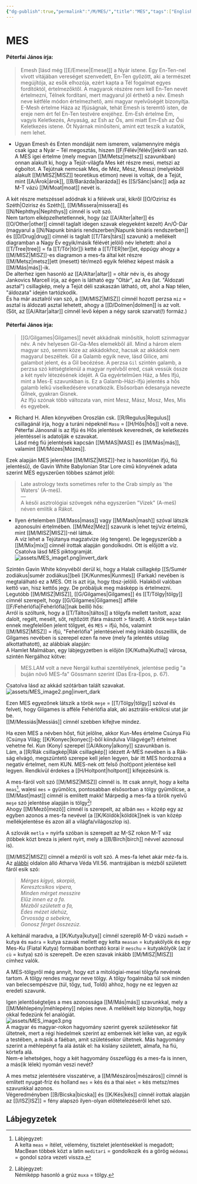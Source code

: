 ```yaml
---
{"dg-publish":true,"permalink":"/M/MES/","title":"MES","tags":["Englishtexttranslated"],"created":"2023-10-21T04:46","updated":"2024-02-28T21:17"}
---
```



# MES

#### Péterfai János írja:

> Emesh \[lásd még [[E/Emese\|Emese]]\] a Nyár istene. Egy En-Ten-nel vívott vitájában vereséget szenvedett, En-Ten győzött, aki a természet megújítója, az esők elhozója, ezért kapta a Tél fogalmat egyes fordítóktól, értelmezőktől. A magyarok részére nem kell En-Ten nevét értelmezni, Télnek fordítani, mert magyarul jól érthető a név. Emesh neve kétféle módon értelmezhető, ami magyar nyelvűségét bizonyítja. E-Mesh értelme Háza az Ifjúságnak, tehát Emesh is teremtő isten, de ereje nem ért fel En-Ten testvére erejéhez. Em-Esh értelme Em, vagyis Keletkezés, Anyaság, az Esh az Ős, ami miatt Em-Esh az Ősi Keletkezés istene. Őt Nyárnak minősíteni, amint ezt teszik a kutatók, nem lehet.  
- Ugyan Emesh és Enten mondáját nem ismerem, valamennyire mégis csak igaz a Nyár – Tél megosztás, hiszen [[F/Félév\|félév]]ekről van szó. A MES igei értelme (mely megvan [[M/Metsz\|metsz]] szavunkban) onnan alakult ki, hogy a Tejút-világfa Mes két részre mesi, metszi az égboltot. A Tejútnak nemcsak Mes, de Méz, Mész, Messzi (melyekből alakult [[M/MISZ\|MISZ]] teoretikus etimon) nevei is voltak, de a Tejút, mint [[A/Árok\|árok]], [[B/Barázda\|barázda]] és [[S/Sánc\|sánc]] adja az M-T vázú [[M/Moat\|moat]] nevét is.

A két részre metszéssel adódnak ki a félévek urai, kikről [[O/Ozirisz és Széth\|Ozirisz és Széth]], [[M/Missera\|missera]] és [[N/Nephthys\|Nephthys]] címnél is volt szó.  
Nem tartom elképzelhetetlennek, hogy (az [[A/Alter\|alter]] és [[O/Other\|other]] címnél taglalt idegen szavak elegyeként kezelt) An/Ó-Dár (magyarul a [[N/Napunk bináris rendszerben\|Napunk bináris rendszerben]] és [[D/Drug\|drug]] címnél is taglalt [[T/Társ\|társ]] szavunk) a mellékelt diagramban a Nagy Év egyik/másik félévét jelölő név lehetett: ahol a [[T/Tree\|tree]] = fa [[T/Tör\|tör]]i ketté a [[T/TER\|ter]]et, éppúgy ahogy a [[M/MISZ\|MISZ]]-es diagramon a mes-fa által két részre [[M/Metsz\|metsz]]ett (mesett) tér/mező egyik feléhez képest másik a [[M/Más\|más]]-ik.  
De alterhez igen hasonló az [[A/Altar\|altar]] = oltár név is, és ahogy Jankovics Marcell írja, az égen is látható egy "Oltár", az Ara (lat. "Áldozati asztal") csillagkép, mely a Tejút déli szakaszán látható, ott, ahol a Nap télen, "áldozata" idején tartózkodik.  
És ha már asztalról van szó, a [[M/MISZ\|MISZ]] címnél hozott perzsa `miz` = asztal is áldozati asztal lehetett, ahogy a [[D/Dolmen\|dolmen]] is az volt. (Sőt, az [[A/Altar\|altar]] címnél levő képen a négy sarok szarvat(!) formáz.)  

#### Péterfai János írja:

> [[G/Gilgames\|Gilgames]] nevét akkádnak minősítik, holott színmagyar név. A név helyesen Gil-Ga-Mes elemekből áll. Mind a három elem magyar szó, semmi köze az akkádokhoz, hacsak az akkádok nem magyarul beszéltek. Gil a Galamb egyik neve, lásd Gilice, ami galambot jelent, és a Gil becézése. A perzsa `Gil` szintén galamb, a perzsa szó kétségtelenül a magyar nyelvből ered, csak vessük össze a két nyelv létezésének idejét. A Ga egyértelműen Ház, a Mes Ifjú, mint a Mes-E szavunkban is. Ez a Galamb-Házi-Ifjú jelentés a hős galamb lelkű viselkedésére vonatkozik. Elsősorban édesanyja nevezte Gilnek, gyakran Gisnek.  
> Az Ifjú szónak több változata van, mint Mesz, Mász, Mosz, Mes, Mis és egyebek.  
- Richard H. Allen könyvében Oroszlán csk. [[R/Regulus\|Regulus]] csillagánál írja, hogy a turáni népeknél `Masu` = [[H/Hős\|hős]] volt a neve. Péterfai Jánosnál is az Ifjú és Hős jelentések keverednek, de keletkezés jelentéssel is adatolják e szavakat. <br/>
Lásd még fiú jelentések kapcsán [[M/MAS\|MAS]] és [[M/Más\|más]], valamint [[M/Mózes\|Mózes]].

Ezek alapján MES jelentése [[M/MISZ\|MISZ]]-hez is hasonló(an ifjú, fiú jelentésű), de Gavin White Babylonian Star Lore című könyvének adata szerint MES egyszerűen többes számot jelöl:  
> Late astrology texts sometimes refer to the Crab simply as 'the Waters' (A-meš).  
> —  
> A késői asztrológiai szövegek néha egyszerűen "Vizek" (A-meš) néven említik a Rákot.  
- Ilyen értelemben [[M/Mass\|mass]] vagy [[M/Mash\|mash]] szóval látszik azonosulni értelmében. [[M/Méz\|Méz]] szavunk is lehet tej/víz értelmű, mint [[M/MISZ\|MISZ]]-nél láttuk.  
A víz lehet a Tejútanya magzatvize (ég tengere). De legegyszerűbb a [[M/Mix\|mix]] címnél írottak alapján gondolkodni. Ott is előjött a víz.  
Csatolva lásd MES piktogramját.  
![assets/MES_image1.png|invert_dark](/img/user/M/assets/MES_image1.png)  

Szintén Gavin White könyvéből derül ki, hogy a Halak csillagkép [[S/Sumér zodiákus\|sumér zodiákus]]beli [[K/Kunmes\|Kunmes]] (Farkak) nevében is megtalálható ez a MES. Ott is azt írja, hogy tbsz-jelölő. Halakból valóban kettő van, hisz kettős jegy. De próbáljuk meg másképp is értelmezni.  
Legutóbb [[M/MISZ\|MISZ]], [[G/Gilgames\|Gilgames]] és [[T/Tölgy\|tölgy]] címnél szerepelt, hogy [[G/Gilgames\|Gilgames]] afféle [[F/Fehérlófia\|Fehérlófiá]]nak beillő hős:  
Arról is szóltunk, hogy a [[T/Táltos\|táltos]] a tölgyfa mellett tanított, azaz dalolt, regélt, mesélt, sőt, rejtőzött (fára mászott > fáradt). A török `meşe` talán ennek megfelelően jelent tölgyet, és `MES` = ifjú, hős, valamint [[M/MISZ\|MISZ]] = ifjú, "Fehérlófia" jelentéseivel még inkább összeillik, de Gilgames nevében is szerepel ezen fa neve (mely fa jelentés utólag alkottathatott), az alábbiak alapján:  
A Hamlet Malmában, egy lábjegyzetben is előjön [[K/Kutha\|Kutha]] városa, szintén Nergálhoz kötve:  
> MES.LAM volt a neve Nergál kuthai szentélyének, jelentése pedig "a buján növő MES-fa" Gössmann szerint (Das Era-Epos, p. 67).  

Csatolva lásd az akkád szótárban talált szavakat.  
![assets/MES_image2.png|invert_dark](/img/user/M/assets/MES_image2.png)  

Ezen MES egyezőnek látszik a török `meşe` = [[T/Tölgy\|tölgy]] szóval és felveti, hogy Gilgames is afféle Fehérlófia alak, aki asztrális-erkölcsi utat jár be.  
[[M/Messiás\|Messiás]] címnél szebben kifejtve mindez.  

Ha ezen MES a névben hőst, fiút jelölne, akkor Kun-Mes értelme Csúnya Fiú (Csúnya Világ; [[K/Konyec\|konyec]]-ből kiindulva Világvége?) értelmet vehetne fel. Kun (Kony) szerepel [[A/Alkony\|alkony]] szavunkban is.  
Lám, a [[R/Rák csillagkép\|Rák csillagkép]] idézett A-MES nevében is a Rák-ság elvágó, megszüntető szerepe kell jelen legyen, bár itt MES hordozná a negatív értelmet, nem KUN. MES-nek ott felső (holt)pont jelentése kell legyen. Rendkívül érdekes a [[H/Holtpont\|holtpont]] kifejezésünk is.  

A mes-fáról volt szó [[M/MISZ\|MISZ]] címnél is. Itt csak annyit, hogy a kelta `meas`[^1], walesi `mes` = gyümölcs, pontosabban elsősorban a tölgy gyümölcse, a [[M/Mast\|mast]] címnél is említett makk! Márpedig a mes-fa a török nyelvű `meşe` szó jelentése alapján is tölgy[^2]!  
Ahogy [[M/Mező\|mező]] címnél is szerepelt, az albán `mes` = közép egy az egyben azonos a mes-fa nevével (a [[K/Köldök\|köldök]]nek is van közép mellékjelentése és azon áll a világfa/világoszlop is).  
  
A szlovák `metla` = nyírfa szóban is szerepelt az M-SZ rokon M-T váz (többek közt breza is jelent nyírt, mely a [[B/Birch\|birch]] névvel azonosul is).  

[[M/MISZ\|MISZ]] címnél a mézről is volt szó. A mes-fa lehet akár méz-fa is. Az [alábbi](http://bhaktipedia.org/magyar/index.php-n=rohiniprija.napkelet_rejtett_087.html) oldalon álló Atharva Véda VII.56. mantrájában is mézből született fáról esik szó:  
> *Mérges kígyó, skorpió,  
> Keresztcsíkos vipera,  
> Minden mérget messzire  
> Elűz innen ez a fa.  
> Mézből született a fa,  
> Édes mézet idehúz,  
> Orvosság a sebekre,  
> Gonosz férget összezúz.*  

A keltánál maradva, a [[K/Kutya\|kutya]] címnél szereplő M-D vázú `madadh` = kutya és `madra` = kutya szavak mellett egy kelta `measan` = kutyakölyök és egy Mes-Ku (Fiatal Kutya) formában bontható korai ír `meschu` = kutyakölyök (az ír `cù` = kutya) szó is szerepelt. De ezen szavak inkább [[M/MISZ\|MISZ]] címhez valók.  

A MES-tölgyről még annyit, hogy ezt a mitológiai-mesei tölgyfa nevének tartom. A tölgy rendes magyar neve tölgy. A tölgy fogalmába túl sok minden van belecsempészve (túl, tőgy, tud, Toldi) ahhoz, hogy ne ez legyen az eredeti szavunk.  

Igen jelentőségteljes a mes azonossága [[M/Más\|más]] szavunkkal, mely a [[M/Méhlepény\|méhlepény]] népies neve. A mellékelt kép bizonyítja, hogy okkal fedezünk fel analógiát.  
![assets/MES_image3.png](/img/user/M/assets/MES_image3.png)  
A magyar és magyar-rokon hagyomány szerint gyerek születésekor fát ültetnek, mert a régi hiedelmek szerint az embernek két lelke van, az egyik a testében, a másik a fáéban, amit születésekor ültetnek. Más hagyomány szerint a méhlepényt fa alá ásták el: ha kislány született, almafa, ha fiú, körtefa alá.  
Nem-e lehetséges, hogy a két hagyomány összefügg és a mes-fa is innen, a más(ik lélek) nyomán veszi nevét?  

A mes metsz jelentésére visszatérve, a [[M/Mészáros\|mészáros]] címnél is említett nyugat-fríz és holland `mes` = kés és a thai `mêet` = kés metsz/mes szavunkkal azonos.  
Végeredményben [[B/Bicska\|bicska]] és [[K/Kés\|kés]] címnél írottak alapján az [[I/ISZ\|ISZ]] = fény alapszó ilyen-olyan előtételezéséről lehet szó.  

## Lábjegyzetek

[^1]: Lábjegyzet:  
A kelta `meas` = ítélet, vélemény, tisztelet jelentésekkel is megadott; MacBean többek közt a latin `meditari` = gondolkozik és a görög `médomai` = gondol szóra vezeti vissza.  

[^2]: Lábjegyzet:  
Némiképp hasonló a grúz `muxa` = tölgy.  